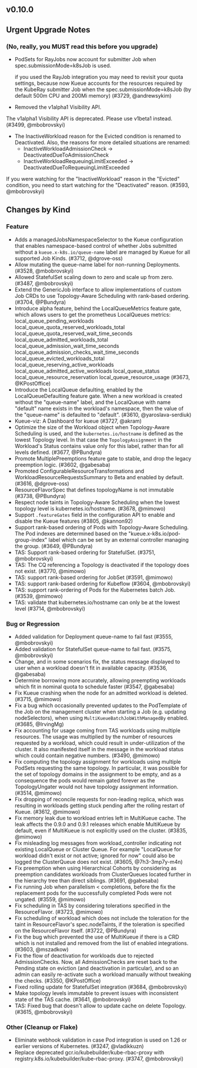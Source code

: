 ## v0.10.0

## Urgent Upgrade Notes

### (No, really, you MUST read this before you upgrade)

- PodSets for RayJobs now account for submitter Job when spec.submissionMode=k8sJob is used.

  if you used the RayJob integration you may need to revisit your quota settings,
  because now Kueue accounts for the resources required by the KubeRay submitter Job
  when the spec.submissionMode=k8sJob (by default 500m CPU and 200Mi memory) (#3729, @andrewsykim)
 - Removed the v1alpha1 Visibility API.

  The v1alpha1 Visibility API is deprecated. Please use v1beta1 instead. (#3499, @mbobrovskyi)
 - The InactiveWorkload reason for the Evicted condition is renamed to Deactivated.
  Also, the reasons for more detailed situations are renamed:
    - InactiveWorkloadAdmissionCheck -> DeactivatedDueToAdmissionCheck
    - InactiveWorkloadRequeuingLimitExceeded -> DeactivatedDueToRequeuingLimitExceeded

  If you were watching for the "InactiveWorkload" reason in the "Evicted" condition, you need
  to start watching for the "Deactivated" reason. (#3593, @mbobrovskyi)

## Changes by Kind

### Feature

- Adds a managedJobsNamespaceSelector to the Kueue configuration that enables namespace-based control of whether Jobs submitted without a `kueue.x-k8s.io/queue-name` label are managed by Kueue for all supported Job Kinds. (#3712, @dgrove-oss)
- Allow mutating the queue-name label for non-running Deployments. (#3528, @mbobrovskyi)
- Allowed StatefulSet scaling down to zero and scale up from zero. (#3487, @mbobrovskyi)
- Extend the GenericJob interface to allow implementations of custom Job CRDs to use
  Topology-Aware Scheduling with rank-based ordering. (#3704, @PBundyra)
- Introduce alpha feature, behind the LocalQueueMetrics feature gate, which allows users to get the prometheus LocalQueues metrics:
  local_queue_pending_workloads
  local_queue_quota_reserved_workloads_total
  local_queue_quota_reserved_wait_time_seconds
  local_queue_admitted_workloads_total
  local_queue_admission_wait_time_seconds
  local_queue_admission_checks_wait_time_seconds
  local_queue_evicted_workloads_total
  local_queue_reserving_active_workloads
  local_queue_admitted_active_workloads
  local_queue_status
  local_queue_resource_reservation
  local_queue_resource_usage (#3673, @KPostOffice)
- Introduce the LocalQueue defaulting, enabled by the LocalQueueDefaulting feature gate.
  When a new workload is created without the "queue-name" label,  and the LocalQueue
  with name "default" name exists in the workload's namespace, then the value of the
  "queue-name" is defaulted to "default". (#3610, @yaroslava-serdiuk)
- Kueue-viz: A Dashboard for kueue (#3727, @akram)
- Optimize the size of the Workload object when Topology-Aware Scheduling is used, and the
  `kubernetes.io/hostname` is defined as the lowest Topology level. In that case the `TopologyAssignment`
  in the Workload's Status contains value only for this label, rather than for all levels defined. (#3677, @PBundyra)
- Promote MultiplePreemptions feature gate to stable, and drop the legacy preemption logic. (#3602, @gabesaba)
- Promoted ConfigurableResourceTransformations and WorkloadResourceRequestsSummary to Beta and enabled by default. (#3616, @dgrove-oss)
- ResourceFlavorSpec that defines topologyName is not immutable (#3738, @PBundyra)
- Respect node taints in Topology-Aware Scheduling when the lowest topology level is kubernetes.io/hostname. (#3678, @mimowo)
- Support `.featureGates` field in the configuration API to enable and disable the Kueue features (#3805, @kannon92)
- Support rank-based ordering of Pods with Topology-Aware Scheduling.
  The Pod indexes are determined based on the "kueue.x-k8s.io/pod-group-index" label which
  can be set by an external controller managing the group. (#3649, @PBundyra)
- TAS: Support rank-based ordering for StatefulSet. (#3751, @mbobrovskyi)
- TAS: The CQ referencing a Topology is deactivated if the topology does not exist. (#3770, @mimowo)
- TAS: support rank-based ordering for JobSet (#3591, @mimowo)
- TAS: support rank-based ordering for Kubeflow (#3604, @mbobrovskyi)
- TAS: support rank-ordering of Pods for the Kubernetes batch Job. (#3539, @mimowo)
- TAS: validate that kubernetes.io/hostname can only be at the lowest level (#3714, @mbobrovskyi)

### Bug or Regression

- Added validation for Deployment queue-name to fail fast (#3555, @mbobrovskyi)
- Added validation for StatefulSet queue-name to fail fast. (#3575, @mbobrovskyi)
- Change, and in some scenarios fix, the status message displayed to user when a workload doesn't fit in available capacity. (#3536, @gabesaba)
- Determine borrowing more accurately, allowing preempting workloads which fit in nominal quota to schedule faster (#3547, @gabesaba)
- Fix Kueue crashing when the node for an admitted workload is deleted. (#3715, @mimowo)
- Fix a bug which occasionally prevented updates to the PodTemplate of the Job on the management cluster
  when starting a Job (e.g. updating nodeSelectors), when using `MultiKueueBatchJobWithManagedBy` enabled. (#3685, @IrvingMg)
- Fix accounting for usage coming from TAS workloads using multiple resources. The usage was multiplied
  by the number of resources requested by a workload, which could result in under-utilization of the cluster.
  It also manifested itself in the message in the workload status which could contain negative numbers. (#3490, @mimowo)
- Fix computing the topology assignment for workloads using multiple PodSets requesting the same
  topology. In particular, it was possible for the set of topology domains in the assignment to be empty,
  and as a consequence the pods would remain gated forever as the TopologyUngater would not have
  topology assignment information. (#3514, @mimowo)
- Fix dropping of reconcile requests for non-leading replica, which was resulting in workloads
  getting stuck pending after the rolling restart of Kueue. (#3612, @mimowo)
- Fix memory leak due to workload entries left in MultiKueue cache. The leak affects the 0.9.0 and 0.9.1
  releases which enable MultiKueue by default, even if MultiKueue is not explicitly used on the cluster. (#3835, @mimowo)
- Fix misleading log messages from workload_controller indicating not existing LocalQueue or
  Cluster Queue. For example "LocalQueue for workload didn't exist or not active; ignored for now"
  could also be logged the ClusterQueue does not exist. (#3605, @7h3-3mp7y-m4n)
- Fix preemption when using Hierarchical Cohorts by considering as preemption candidates workloads
  from ClusterQueues located further in the hierarchy tree than direct siblings. (#3691, @gabesaba)
- Fix running Job when parallelism < completions, before the fix the replacement pods for the successfully
  completed Pods were not ungated. (#3559, @mimowo)
- Fix scheduling in TAS by considering tolerations specified in the ResourceFlavor. (#3723, @mimowo)
- Fix scheduling of workload which does not include the toleration for the taint in ResourceFlavor's spec.nodeTaints,
  if the toleration is specified on the ResourceFlavor itself. (#3722, @PBundyra)
- Fix the bug which prevented the use of MultiKueue if there is a CRD which is not installed
  and removed from the list of enabled integrations. (#3603, @mszadkow)
- Fix the flow of deactivation for workloads due to rejected AdmissionChecks.
  Now, all AdmissionChecks are reset back to the Pending state on eviction (and deactivation in particular),
  and so an admin can easily re-activate such a workload manually without tweaking the checks. (#3350, @KPostOffice)
- Fixed rolling update for StatefulSet integration (#3684, @mbobrovskyi)
- Make topology levels immutable to prevent issues with inconsistent state of the TAS cache. (#3641, @mbobrovskyi)
- TAS: Fixed bug that doesn't allow to update cache on delete Topology. (#3615, @mbobrovskyi)

### Other (Cleanup or Flake)

- Eliminate webhook validation in case Pod integration is used on 1.26 or earlier versions of Kubernetes. (#3247, @vladikkuzn)
- Replace deprecated gcr.io/kubebuilder/kube-rbac-proxy with registry.k8s.io/kubebuilder/kube-rbac-proxy. (#3747, @mbobrovskyi)
